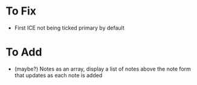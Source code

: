 # To Fix

- First ICE not being ticked primary by default

# To Add

- (maybe?) Notes as an array, display a list of notes above the note form that updates as each note is added
